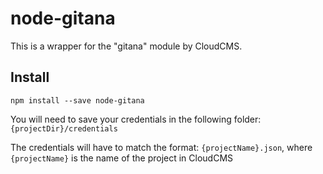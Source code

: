 # node-gitana

This is a wrapper for the "gitana" module by CloudCMS.

## Install

`npm install --save node-gitana`

You will need to save your credentials in the following folder:  `{projectDir}/credentials`

The credentials will have to match the format: `{projectName}.json`, where `{projectName}` is the name of the project in CloudCMS
